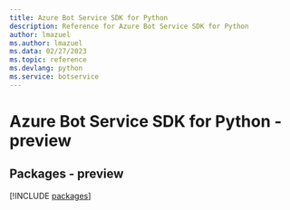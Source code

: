 ```yaml
---
title: Azure Bot Service SDK for Python
description: Reference for Azure Bot Service SDK for Python
author: lmazuel
ms.author: lmazuel
ms.data: 02/27/2023
ms.topic: reference
ms.devlang: python
ms.service: botservice
---
```

# Azure Bot Service SDK for Python - preview
## Packages - preview
[!INCLUDE [packages](bot-service-index.md)]